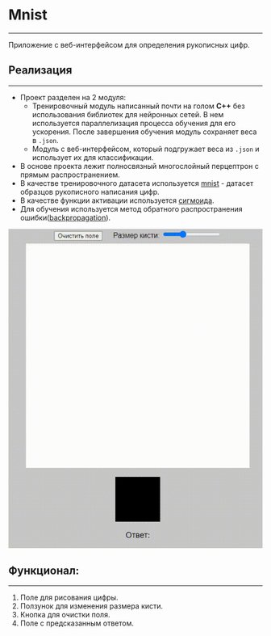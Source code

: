 # Mnist 

---
Приложение с веб-интерфейсом для определения рукописных цифр.

## Реализация

---
- Проект разделен на 2 модуля:
    - Тренировочный модуль написанный почти на голом **C++** без использования библиотек для нейронных сетей.
      В нем используется параллелизация процесса обучения для его ускорения. После завершения обучения модуль сохраняет веса в `.json`.
    - Модуль с веб-интерфейсом, который подгружает веса из `.json` и использует их для классификации.
- В основе проекта лежит полносвязный многослойный перцептрон с прямым распространением.
- В качестве тренировочного датасета используется [mnist](https://en.wikipedia.org/wiki/MNIST_database) - датасет образцов рукописного написания цифр.
- В качестве функции активации используется [сигмоида](https://en.wikipedia.org/wiki/Sigmoid_function).
- Для обучения используется метод обратного распространения ошибки([backpropagation](https://en.wikipedia.org/wiki/Backpropagation)).


![demonstration.gif](demonstration.gif)

## Функционал:

---
1. Поле для рисования цифры.
2. Ползунок для изменения размера кисти.
3. Кнопка для очистки поля.
4. Поле с предсказанным ответом.

